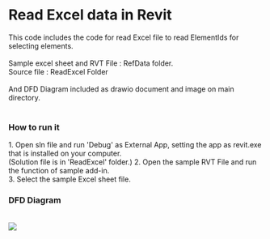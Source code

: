 <H1>Read Excel data in Revit</H1>
This code includes the code for read Excel file to read ElementIds for selecting elements.<br/><br/>
Sample excel sheet and RVT File : RefData folder.<br/>
Source file : ReadExcel Folder<br/><br/>
And DFD Diagram included as drawio document and image on main directory.<br/><br/>

<H3>How to run it</H3>
1. Open sln file and run 'Debug' as External App, setting the app as revit.exe that is installed on your computer.<br/>
  (Solution file is in 'ReadExcel' folder.)
2. Open the sample RVT File and run the function of sample add-in.<br/>
3. Select the sample Excel sheet file.

<H3>DFD Diagram</H3>
<br/><img src="https://github.com/JakkeLab/RevitAPI_Examples/assets/73068969/7761624f-d118-4d04-8182-c0e849a96a55">
